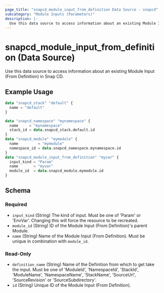 ```yaml
---
page_title: "snapcd_module_input_from_definition Data Source - snapcd"
subcategory: "Module Inputs (Parameters)"
description: |-
  Use this data source to access information about an existing Module Input (From Definition) in Snap CD.
---
```


# snapcd_module_input_from_definition (Data Source)

Use this data source to access information about an existing Module Input (From Definition) in Snap CD.


## Example Usage

```terraform
data "snapcd_stack" "default" {
  name = "default"
}

data "snapcd_namespace" "mynamespace" {
  name     = "mynamespace"
  stack_id = data.snapcd_stack.default.id
}
data "snapcd_module" "mymodule" {
  name         = "mymodule"
  namespace_id = data.snapcd_namespace.mynamespace.id
}
data "snapcd_module_input_from_definition" "myvar" {
  input_kind = "Param"
  name       = "myvar"
  module_id  = data.snapcd_module.mymodule.id
}
```

<!-- schema generated by tfplugindocs -->
## Schema

### Required

- `input_kind` (String) The kind of input. Must be one of 'Param' or 'EnvVar'. Changing this will force the resource to be recreated.
- `module_id` (String) ID of the Module Input (From Definition)'s parent Module.
- `name` (String) Name of the Module Input (From Definition).  Must be unique in combination with `module_id`.

### Read-Only

- `definition_name` (String) Name of the Definition from which to get take the input. Must be one of 'ModuleId', 'NamespaceId', 'StackId', 'ModuleName', 'NamespaceName', 'StackName', 'SourceUrl', 'SourceRevision' or 'SourceSubdirectory'.
- `id` (String) Unique ID of the Module Input (From Definition).
